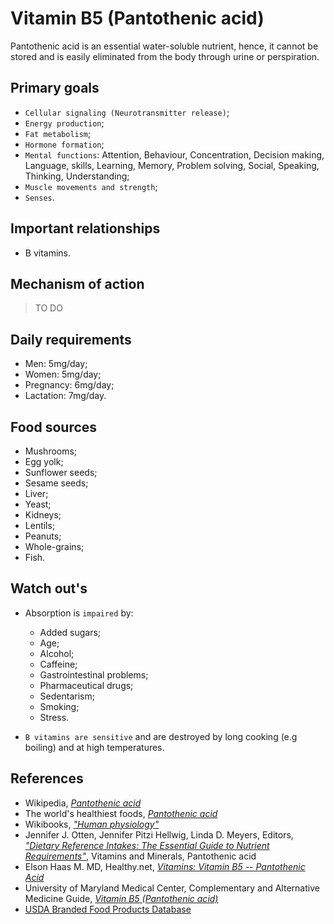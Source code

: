 # Vitamin B5 (Pantothenic acid)
Pantothenic acid is an essential water-soluble nutrient, hence, it cannot be stored and is easily eliminated from the body through urine or perspiration.

## Primary goals
- `Cellular signaling (Neurotransmitter release)`;
- `Energy production`;
- `Fat metabolism`;
- `Hormone formation`;
- `Mental functions`: Attention, Behaviour, Concentration, Decision making, Language, skills, Learning, Memory, Problem solving, Social, Speaking, Thinking, Understanding;
- `Muscle movements and strength`;
- `Senses`.

## Important relationships
- B vitamins.

## Mechanism of action
> TO DO

## Daily requirements
- Men: 5mg/day;
- Women: 5mg/day;
- Pregnancy: 6mg/day;
- Lactation: 7mg/day.

## Food sources
- Mushrooms;
- Egg yolk;
- Sunflower seeds;
- Sesame seeds;
- Liver;
- Yeast;
- Kidneys;
- Lentils;
- Peanuts;
- Whole-grains;
- Fish.

## Watch out's
- Absorption is `impaired` by:
    - Added sugars;
    - Age;
    - Alcohol;
    - Caffeine;
    - Gastrointestinal problems;
    - Pharmaceutical drugs;
    - Sedentarism;
    - Smoking;
    - Stress.

- `B vitamins are sensitive` and are destroyed by long cooking (e.g boiling) and at high temperatures.

## References
- Wikipedia, [_Pantothenic acid_](https://en.wikipedia.org/wiki/Pantothenic_acid)
- The world's healthiest foods, [_Pantothenic acid_](http://www.whfoods.com/genpage.php?tname=nutrient&dbid=87)
- Wikibooks, [_"Human physiology"_](https://en.Wikibooks.org/wiki/Human_Physiology/Nutrition#Vitamins)
- Jennifer J. Otten, Jennifer Pitzi Hellwig, Linda D. Meyers, Editors, [_"Dietary Reference Intakes: The Essential Guide to Nutrient Requirements"_](https://www.amazon.com/Dietary-Reference-Intakes-Essential-Requirements/dp/0309157420), Vitamins and Minerals, Pantothenic acid
- Elson Haas M. MD, Healthy.net, [_Vitamins: Vitamin B5 -- Pantothenic Acid_](http://www.healthy.net/Health/Article/Vitamin_B5_Pantothenic_Acid/2127)
- University of Maryland Medical Center, Complementary and Alternative Medicine Guide, [_Vitamin B5 (Pantothenic acid)_](http://umm.edu/health/medical/altmed/supplement/vitamin-b5-pantothenic-acid)
- [USDA Branded Food Products Database](https://ndb.nal.usda.gov/ndb/nutrients/report/nutrientsfrm?max=1000&offset=0&totCount=0&nutrient1=410&nutrient2=&nutrient3=&subset=0&sort=c&measureby=g)